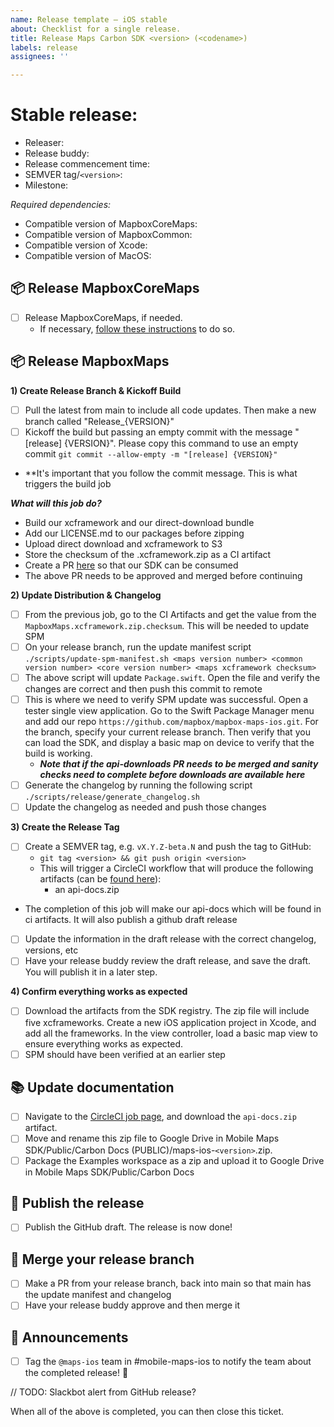 ```yaml
---
name: Release template — iOS stable
about: Checklist for a single release.
title: Release Maps Carbon SDK <version> (<codename>)
labels: release
assignees: ''

---
```


# Stable release: <version>

- Releaser:
- Release buddy:
- Release commencement time:
- SEMVER tag/`<version>`:
- Milestone:

_Required dependencies:_

- Compatible version of MapboxCoreMaps:
- Compatible version of MapboxCommon:
- Compatible version of Xcode:
- Compatible version of MacOS:

## 📦 Release MapboxCoreMaps

- [ ] Release MapboxCoreMaps, if needed.
    * If necessary, [follow these instructions](https://github.com/mapbox/mapbox-gl-native-ios-internal#how-to-build-mapboxcoremaps-used-in-carbon-releases) to do so. 

## 📦 Release MapboxMaps

**1) Create Release Branch & Kickoff Build**

- [ ] Pull the latest from main to include all code updates. Then make a new branch called "Release_{VERSION}"
- [ ] Kickoff the build but passing an empty commit with the message "[release] {VERSION}". Please copy this command to use an empty commit `git commit --allow-empty -m "[release] {VERSION}"`
- **It's important that you follow the commit message. This is what triggers the build job

***What will this job do?***

- Build our xcframework and our direct-download bundle
- Add our LICENSE.md to our packages before zipping
- Upload direct download and xcframework to S3
- Store the checksum of the .xcframework.zip as a CI artifact
- Create a PR [here](https://github.com/mapbox/api-downloads/pulls) so that our SDK can be consumed
- The above PR needs to be approved and merged before continuing

**2) Update Distribution & Changelog**

- [ ] From the previous job, go to the CI Artifacts and get the value from the `MapboxMaps.xcframework.zip.checksum`. This will be needed to update SPM
- [ ] On your release branch, run the update manifest script `./scripts/update-spm-manifest.sh <maps version number> <common version number> <core version number> <maps xcframework checksum>`
- [ ] The above script will update `Package.swift`. Open the file and verify the changes are correct and then push this commit to remote
- [ ] This is where we need to verify SPM update was successful. Open a tester single view application. Go to the Swift Package Manager menu and add our repo `https://github.com/mapbox/mapbox-maps-ios.git`. For the branch, specify your current release branch. Then verify that you can load the SDK, and display a basic map on device to verify that the build is working.
    - ***Note that if the api-downloads PR needs to be merged and sanity checks need to complete before downloads are available here***
- [ ] Generate the changelog by running the following script `./scripts/release/generate_changelog.sh`
- [ ] Update the changelog as needed and push those changes

**3) Create the Release Tag**

- [ ] Create a SEMVER tag, e.g. `vX.Y.Z-beta.N` and push the tag to GitHub: 
    - `git tag <version> && git push origin <version>`
    - This will trigger a CircleCI workflow that will produce the following artifacts (can be [found here](https://app.circleci.com/pipelines/github/mapbox/mapbox-maps-ios)):
        - an api-docs.zip
- The completion of this job will make our api-docs which will be found in ci artifacts. It will also publish a github draft release
- [ ] Update the information in the draft release with the correct changelog, versions, etc
- [ ] Have your release buddy review the draft release, and save the draft. You will publish it in a later step.

**4) Confirm everything works as expected**

- [ ] Download the artifacts from the SDK registry. The zip file will include five xcframeworks. Create a new iOS application project in Xcode, and add all the frameworks. In the view controller, load a basic map view to ensure everything works as expected.
- [ ] SPM should have been verified at an earlier step

## 📚 Update documentation

- [ ] Navigate to the [CircleCI job page](https://app.circleci.com/pipelines/github/mapbox/mapbox-maps-ios), and download the `api-docs.zip` artifact.
- [ ] Move and rename this zip file to Google Drive in Mobile Maps SDK/Public/Carbon Docs (PUBLIC)/maps-ios-`<version>`.zip.
- [ ] Package the Examples workspace as a zip and upload it to Google Drive in Mobile Maps SDK/Public/Carbon Docs

## 🚢 Publish the release

- [ ] Publish the GitHub draft. The release is now done!

## 🚢 Merge your release branch

- [ ] Make a PR from your release branch, back into main so that main has the update manifest and changelog
- [ ] Have your release buddy approve and then merge it

## 📣 Announcements

- [ ] Tag the `@maps-ios` team in #mobile-maps-ios to notify the team about the completed release! 🎉

// TODO: Slackbot alert from GitHub release?

When all of the above is completed, you can then close this ticket.
